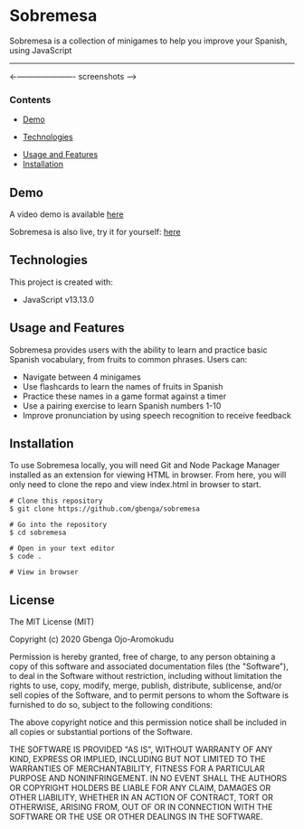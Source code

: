 # Sobremesa

Sobremesa is a collection of minigames to help you improve your Spanish, using JavaScript

---

←———————- screenshots ——>

### Contents

- [Demo](#demo)

* [Technologies](#technologies)

- [Usage and Features](#usage-and-features)
- [Installation](#installation)

## **Demo**

A video demo is available [here](https://www.loom.com/share/5e7e8555c73d40959603b4d548672be0)

Sobremesa is also live, try it for yourself: [here](https://sobremesa.netlify.app/)

## Technologies

This project is created with:

- JavaScript v13.13.0

## **Usage and Features**

Sobremesa provides users with the ability to learn and practice basic Spanish vocabulary, from fruits to common phrases. Users can:

- Navigate between 4 minigames
- Use flashcards to learn the names of fruits in Spanish
- Practice these names in a game format against a timer
- Use a pairing exercise to learn Spanish numbers 1-10
- Improve pronunciation by using speech recognition to receive feedback

## **Installation**

To use Sobremesa locally, you will need Git and Node Package Manager installed as an extension for viewing HTML in browser. From here, you will only need to clone the repo and view index.html in browser to start.

```
# Clone this repository
$ git clone https://github.com/gbenga/sobremesa

# Go into the repository
$ cd sobremesa

# Open in your text editor
$ code .

# View in browser
```

## **License**

The MIT License (MIT)

Copyright (c) 2020 Gbenga Ojo-Aromokudu

Permission is hereby granted, free of charge, to any person obtaining a copy of this software and associated documentation files (the "Software"), to deal in the Software without restriction, including without limitation the rights to use, copy, modify, merge, publish, distribute, sublicense, and/or sell copies of the Software, and to permit persons to whom the Software is furnished to do so, subject to the following conditions:

The above copyright notice and this permission notice shall be included in all copies or substantial portions of the Software.

THE SOFTWARE IS PROVIDED "AS IS", WITHOUT WARRANTY OF ANY KIND, EXPRESS OR IMPLIED, INCLUDING BUT NOT LIMITED TO THE WARRANTIES OF MERCHANTABILITY, FITNESS FOR A PARTICULAR PURPOSE AND NONINFRINGEMENT. IN NO EVENT SHALL THE AUTHORS OR COPYRIGHT HOLDERS BE LIABLE FOR ANY CLAIM, DAMAGES OR OTHER LIABILITY, WHETHER IN AN ACTION OF CONTRACT, TORT OR OTHERWISE, ARISING FROM, OUT OF OR IN CONNECTION WITH THE SOFTWARE OR THE USE OR OTHER DEALINGS IN THE SOFTWARE.
